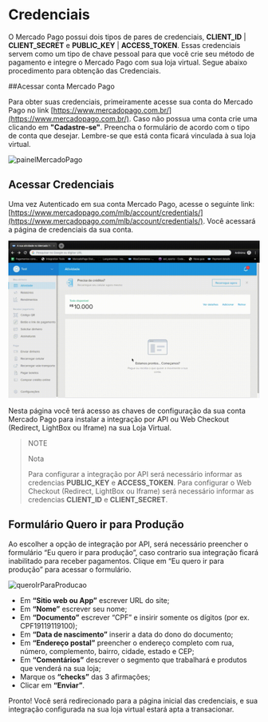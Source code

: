# Credenciais

O Mercado Pago possui dois tipos de pares de credenciais, **CLIENT_ID** | **CLIENT_SECRET** e **PUBLIC_KEY** | **ACCESS_TOKEN**. Essas credenciais servem como um tipo de chave pessoal para que você crie seu método de pagamento e integre o Mercado Pago com sua loja virtual. Segue abaixo procedimento para obtenção das Credenciais.

##Acessar conta Mercado Pago

Para obter suas credenciais, primeiramente acesse sua conta do Mercado Pago no link [https://www.mercadopago.com.br/](https://www.mercadopago.com.br/).
Caso não possua uma conta crie uma clicando em **"Cadastre-se"**. Preencha o formulário de acordo com o tipo de conta que desejar. Lembre-se que está conta ficará vinculada à sua loja virtual.

![painelMercadoPago](/images/painelMercadoPago.gif)

## Acessar Credenciais

Uma vez Autenticado em sua conta Mercado Pago, acesse o seguinte link: [https://www.mercadopago.com/mlb/account/credentials/](https://www.mercadopago.com/mlb/account/credentials/).
Você acessará a página de credenciais da sua conta.

![paginaCredenciais](/images/paginaCredenciais.gif)

Nesta página você terá acesso as chaves de configuração da sua conta Mercado Pago para instalar a integração por API ou Web Checkout (Redirect, LightBox ou Iframe) na sua Loja Virtual.

> NOTE
>
> Nota
>
> Para configurar a integração por API será necessário informar as credencias **PUBLIC_KEY** e **ACCESS_TOKEN**.
> Para configurar o Web Checkout (Redirect, LightBox ou Iframe) será necessário informar as credencias **CLIENT_ID** e **CLIENT_SECRET**.

## Formulário Quero ir para Produção

Ao escolher a opção de integração por API, será necessário preencher o formulário “Eu quero ir para produção”, caso contrario sua integração ficará inabilitado para receber pagamentos.
Clique em “Eu quero ir para produção” para acessar o formulário.

![queroIrParaProducao](/images/queroIrParaProducao.gif)

* Em **“Sitio web ou App”** escrever URL do site;
* Em **“Nome”** escrever seu nome;
* Em **“Documento”** escrever “CPF” e insirir somente os dígitos (por ex. CPF19119119100);
* Em **“Data de nascimento”** inserir a data do dono do documento;
* Em **“Endereço postal”** preencher o endereço completo com rua, número, complemento, bairro, cidade, estado e CEP;
* Em **“Comentários”** descrever o segmento que trabalhará e produtos que venderá na sua loja;
* Marque os **“checks”** das 3 afirmações;
* Clicar em **“Enviar”**.

Pronto! Você será redirecionado para a página inicial das credenciais, e sua integração configurada na sua loja virtual estará apta a transacionar.
